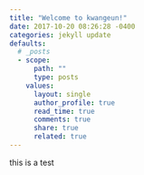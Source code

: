 ```yaml
---
title: "Welcome to kwangeun!"
date: 2017-10-20 08:26:28 -0400
categories: jekyll update
defaults:
  # _posts
  - scope:
      path: ""
      type: posts
    values:
      layout: single
      author_profile: true
      read_time: true
      comments: true
      share: true
      related: true
---
```


this is a test
